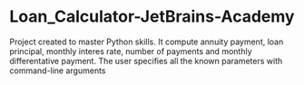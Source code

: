 # Loan_Calculator-JetBrains-Academy
Project created to master Python skills. It compute annuity payment, loan principal, monthly interes rate, number of payments and monthly differentative payment. The user specifies all the known parameters with command-line arguments
